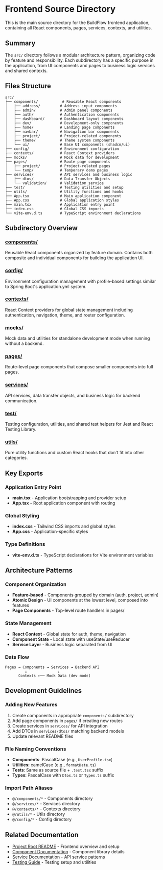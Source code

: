 # Frontend Source Directory

This is the main source directory for the BuildFlow frontend application, containing all React components, pages, services, contexts, and utilities.

## Summary

The `src/` directory follows a modular architecture pattern, organizing code by feature and responsibility. Each subdirectory has a specific purpose in the application, from UI components and pages to business logic services and shared contexts.

## Files Structure

```
src/
├── components/           # Reusable React components
│   ├── address/         # Address input components
│   ├── admin/           # Admin panel components
│   ├── auth/            # Authentication components
│   ├── dashboard/       # Dashboard layout components
│   ├── dev/             # Development-only components
│   ├── home/            # Landing page components
│   ├── navbar/          # Navigation bar components
│   ├── project/         # Project-related components
│   ├── theme/           # Theme system components
│   └── ui/              # Base UI components (shadcn/ui)
├── config/              # Environment configuration
├── contexts/            # React Context providers
├── mocks/               # Mock data for development
├── pages/               # Route page components
│   ├── project/         # Project-related pages
│   └── temp/            # Temporary demo pages
├── services/            # API services and business logic
│   ├── dtos/            # Data Transfer Objects
│   └── validation/      # Validation service
├── test/                # Testing utilities and setup
├── utils/               # Utility functions and hooks
├── App.tsx              # Main application component
├── App.css              # Global application styles
├── main.tsx             # Application entry point
├── index.css            # Global CSS imports
└── vite-env.d.ts        # TypeScript environment declarations
```

## Subdirectory Overview

### [components/](./components/README.md)
Reusable React components organized by feature domain. Contains both composite and individual components for building the application UI.

### [config/](./config/README.md)
Environment configuration management with profile-based settings similar to Spring Boot's application.yml system.

### [contexts/](./contexts/README.md)
React Context providers for global state management including authentication, navigation, theme, and router configuration.

### [mocks/](./mocks/README.md)
Mock data and utilities for standalone development mode when running without a backend.

### [pages/](./pages/README.md)
Route-level page components that compose smaller components into full pages.

### [services/](./services/README.md)
API services, data transfer objects, and business logic for backend communication.

### [test/](./test/README.md)
Testing configuration, utilities, and shared test helpers for Jest and React Testing Library.

### [utils/](./utils/README.md)
Pure utility functions and custom React hooks that don't fit into other categories.

## Key Exports

### Application Entry Point
- **main.tsx** - Application bootstrapping and provider setup
- **App.tsx** - Root application component with routing

### Global Styling
- **index.css** - Tailwind CSS imports and global styles
- **App.css** - Application-specific styles

### Type Definitions
- **vite-env.d.ts** - TypeScript declarations for Vite environment variables

## Architecture Patterns

### Component Organization
- **Feature-based** - Components grouped by domain (auth, project, admin)
- **Atomic Design** - UI components at the lowest level, composed into features
- **Page Components** - Top-level route handlers in pages/

### State Management
- **React Context** - Global state for auth, theme, navigation
- **Component State** - Local state with useState/useReducer
- **Service Layer** - Business logic separated from UI

### Data Flow
```
Pages → Components → Services → Backend API
         ↓              ↓
      Contexts ←── Mock Data (dev mode)
```

## Development Guidelines

### Adding New Features
1. Create components in appropriate `components/` subdirectory
2. Add page components in `pages/` if creating new routes
3. Create services in `services/` for API integration
4. Add DTOs in `services/dtos/` matching backend models
5. Update relevant README files

### File Naming Conventions
- **Components**: PascalCase (e.g., `UserProfile.tsx`)
- **Utilities**: camelCase (e.g., `formatDate.ts`)
- **Tests**: Same as source file + `.test.tsx` suffix
- **Types**: PascalCase with `Dtos.ts` or `Types.ts` suffix

### Import Path Aliases
- `@/components/*` - Components directory
- `@/services/*` - Services directory
- `@/contexts/*` - Contexts directory
- `@/utils/*` - Utils directory
- `@/config/*` - Config directory

## Related Documentation

- [Project Root README](../README.md) - Frontend overview and setup
- [Component Documentation](./components/README.md) - Component library details
- [Service Documentation](./services/README.md) - API service patterns
- [Testing Guide](./test/README.md) - Testing setup and utilities
